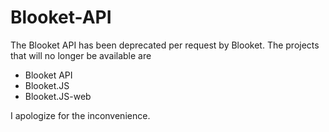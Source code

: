 # Blooket-API

The Blooket API has been deprecated per request by Blooket. The projects that will no longer be available are
- Blooket API
- Blooket.JS
- Blooket.JS-web

I apologize for the inconvenience.

